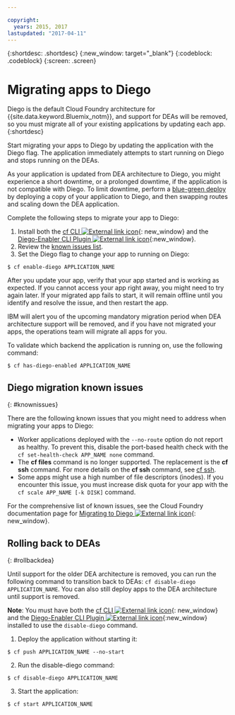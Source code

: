 ```yaml
---

copyright:
  years: 2015, 2017
lastupdated: "2017-04-11"
---
```



{:shortdesc: .shortdesc}
{:new_window: target="_blank"}
{:codeblock: .codeblock}
{:screen: .screen}

# Migrating apps to Diego

Diego is the default Cloud Foundry architecture for {{site.data.keyword.Bluemix_notm}}, and support for DEAs will be removed, so you must migrate all of your existing applications by updating each app. 
{:shortdesc}

Start migrating your apps to Diego by updating the application with the Diego flag. The application immediately attempts to start running on Diego and stops running on the DEAs.

As your application is updated from DEA architecture to Diego, you might experience a short downtime, or a prolonged downtime, if the application is not compatible with Diego. To limit downtime, perform a [blue-green deploy](/docs/manageapps/updapps.html#blue_green) by deploying a copy of your application to Diego, and then swapping routes and scaling down the DEA application.

Complete the following steps to migrate your app to Diego:

 1.  Install both the [cf CLI ![External link icon](../icons/launch-glyph.svg "External link icon")](https://github.com/cloudfoundry/cli/releases){: new_window} and the [Diego-Enabler CLI Plugin ![External link icon](../icons/launch-glyph.svg "External link icon")](https://github.com/cloudfoundry-incubator/Diego-Enabler){:new_window}.
 2. Review the [known issues list](depapps.html#knownissues).
 3. Set the Diego flag to change your app to running on Diego:
  ```
  $ cf enable-diego APPLICATION_NAME
  ```

After you update your app, verify that your app started and is working as expected. If you cannot access your app right away, you might need to try again later. If your migrated app fails to start, it will remain offline until you identify and resolve the issue, and then restart the app.

IBM will alert you of the upcoming mandatory migration period when DEA architecture support will be removed, and if you have not migrated your apps, the operations team will migrate all apps for you.

To validate which backend the application is running on, use the following command:

  ```
  $ cf has-diego-enabled APPLICATION_NAME
  ```

## Diego migration known issues
{: #knownissues}

There are the following known issues that you might need to address when migrating your apps to Diego:

  * Worker applications deployed with the `--no-route` option do not report as healthy. To prevent this, disable the port-based health check with the `cf set-health-check APP_NAME none` command.
  * The **cf files** command is no longer supported. The replacement is the **cf ssh** command. For more details on the **cf ssh** command, see [cf ssh](/docs/cli/reference/cfcommands/index.html#cf_ssh).
  * Some apps might use a high number of file descriptors (inodes). If you encounter this issue, you must increase disk quota for your app with the `cf scale APP_NAME [-k DISK]` command.

For the comprehensive list of known issues, see the Cloud Foundry documentation page for [Migrating to Diego ![External link icon](../icons/launch-glyph.svg "External link icon")](https://github.com/cloudfoundry/diego-design-notes/blob/master/migrating-to-diego.md){: new_window}.

## Rolling back to DEAs
{: #rollbackdea}

Until support for the older DEA architecture is removed, you can run the following command to transition back to DEAs: `cf disable-diego APPLICATION_NAME`. You can also still deploy apps to the DEA architecture until support is removed.

**Note**: You must have both the [cf CLI ![External link icon](../icons/launch-glyph.svg "External link icon")](https://github.com/cloudfoundry/cli/releases){: new_window} and the [Diego-Enabler CLI Plugin ![External link icon](../icons/launch-glyph.svg "External link icon")](https://github.com/cloudfoundry-incubator/Diego-Enabler){:new_window} installed to use the `disable-diego` command.

1. Deploy the application without starting it:
```
$ cf push APPLICATION_NAME --no-start
```
2. Run the disable-diego command:
```
$ cf disable-diego APPLICATION_NAME
```
3. Start the application:
```
$ cf start APPLICATION_NAME
```
